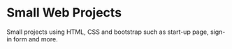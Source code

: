 # Small Web Projects 
Small projects using HTML, CSS and bootstrap such as start-up page, sign-in form and more. 
